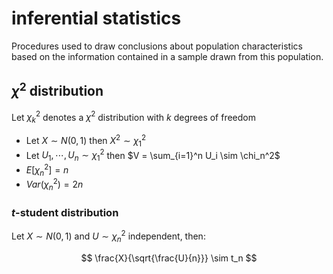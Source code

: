 # inferential statistics

Procedures used to draw conclusions about population characteristics based on the information contained in a sample drawn from this population.

## $\chi^2$ distribution

Let $\chi_k^2$ denotes a $\chi^2$ distribution with $k$ degrees of freedom

- Let $X \sim N(0,1)$ then $X^2 \sim \chi_1^2$
- Let $U_1, \cdots, U_n \sim \chi_1^2$ then $V = \sum_{i=1}^n U_i \sim \chi_n^2$
- $E[\chi_n^2] = n$
- $Var(\chi_n^2) = 2n$

### $t$-student distribution

Let $X \sim N(0,1)$ and $U \sim \chi_n^2$ independent, then:

$$
\frac{X}{\sqrt{\frac{U}{n}}} \sim t_n
$$
